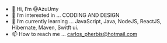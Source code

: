 - 👋 Hi, I’m @AzuUmy
- 👀 I’m interested in ... CODDING AND DESIGN
- 🌱 I’m currently learning ... JavaScript, Java, NodeJS, ReactJS, Hibernate, Maven, Switft ui.
- 📫 How to reach me ... carlos_pherbis@hotmail.com
<!---
AzuUmy/AzuUmy is a ✨ special ✨ repository because its `README.md` (this file) appears on your GitHub profile.
You can click the Preview link to take a look at your changes.
--->
